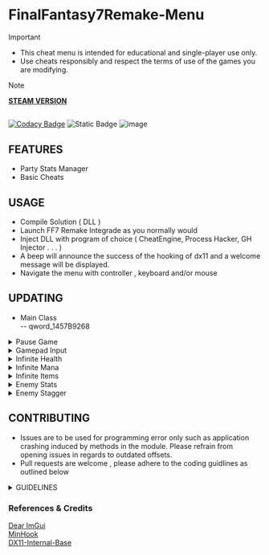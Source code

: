 # FinalFantasy7Remake-Menu
> [!Important]
> - This cheat menu is intended for educational and single-player use only.
> - Use cheats responsibly and respect the terms of use of the games you are modifying.

> [!Note]
> **[STEAM VERSION](https://store.steampowered.com/app/1462040/FINAL_FANTASY_VII_REMAKE_INTERGRADE/)**
## 
[![Codacy Badge](https://app.codacy.com/project/badge/Grade/cbc3882304214812965baa36ff662de7)](https://www.codacy.com/gh/xCENTx/FF7RemakeInternal/dashboard?utm_source=github.com&amp;utm_medium=referral&amp;utm_content=xCENTx/FF7RemakeInternal&amp;utm_campaign=Badge_Grade) 
![Static Badge](https://img.shields.io/badge/NightFyre%20DX11%20Base%20Hook-query?style=flat&logo=github&logoSize=auto&labelColor=0D1117&link=https%3A%2F%2Fgithub.com%2FNightFyre%2FDX11-ImGui-Internal-Hook)
![image](https://user-images.githubusercontent.com/80198020/174692162-279ded07-3844-46bd-b00a-3290cac2fbaf.png)

## FEATURES
- Party Stats Manager
- Basic Cheats

## USAGE
- Compile Solution ( DLL ) 
- Launch FF7 Remake Integrade as you normally would
- Inject DLL with program of choice ( CheatEngine, Process Hacker, GH Injector . . . )
- A beep will announce the success of the hooking of dx11 and a welcome message will be displayed.
- Navigate the menu with controller , keyboard and/or mouse

## UPDATING
- Main Class  
-- qword_1457B9268
  
<details>
  <summary>Pause Game</summary>
  https://github.com/xCENTx/FF7RemakeInternal/blob/2e5157693049e2f4597509ce1ed24129686ad7d7/src/Game.cpp#L264-L307
</details>

<details>
  <summary>Gamepad Input</summary>
  https://github.com/xCENTx/FF7RemakeInternal/blob/2e5157693049e2f4597509ce1ed24129686ad7d7/src/Game.cpp#L249-L261
</details>

<details>
  <summary>Infinite Health</summary>
  https://github.com/xCENTx/FF7RemakeInternal/blob/2e5157693049e2f4597509ce1ed24129686ad7d7/src/Game.cpp#L310-L385
</details>

<details>
  <summary>Infinite Mana</summary>
  https://github.com/xCENTx/FF7RemakeInternal/blob/2e5157693049e2f4597509ce1ed24129686ad7d7/src/Game.cpp#L388-L488
</details>

<details>
  <summary>Infinite Items</summary>
  https://github.com/xCENTx/FF7RemakeInternal/blob/2e5157693049e2f4597509ce1ed24129686ad7d7/src/Game.cpp#L491-L692
</details>

<details>
  <summary>Enemy Stats</summary>
  https://github.com/xCENTx/FF7RemakeInternal/blob/2e5157693049e2f4597509ce1ed24129686ad7d7/src/Game.cpp#L695-L751
</details>

<details>
  <summary>Enemy Stagger</summary>
  https://github.com/xCENTx/FF7RemakeInternal/blob/2e5157693049e2f4597509ce1ed24129686ad7d7/src/Game.cpp#L754-L764
</details>

## CONTRIBUTING
- Issues are to be used for programming error only such as application crashing induced by methods in the module. Please refrain from opening issues in regards to outdated offsets.
- Pull requests are welcome , please adhere to the coding guidlines as outlined below
<details>
  <summary>GUIDELINES</summary>
  https://github.com/xCENTx/FF7RemakeInternal/blob/e612bcb671b6558d44d3addc26331aa9fba8b200/include/Game.h#L7-L22
</details>

### References & Credits
[Dear ImGui](https://github.com/ocornut/imgui)  
[MinHook](https://github.com/TsudaKageyu/minhook)  
[DX11-Internal-Base](https://github.com/NightFyre/DX11-ImGui-Internal-Hook)  
